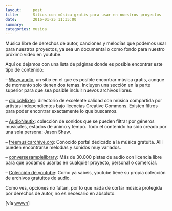 ```yaml
---
layout:     post
title:      Sitios con música gratis para usar en nuestros proyectos
date:       2016-01-25 11:35:00
summary:
categories: musica
---
```


Música libre de derechos de autor, canciones y melodías que podemos usar para nuestros proyectos, ya sea un documental o como fondo para nuestro próximo vídeo en youtube.

Aquí os dejamos con una lista de páginas donde es posible encontrar este tipo de contenido:

– <a href="http://wavy.audio" target="_blank">Wavy.audio</a>, un sitio en el que es posible encontrar música gratis, aunque de momento solo tienen dos temas. Incluyen una sección en la parte superior para que sea posible incluir nuevos archivos libres.

– <a href="http://dig.ccmixter.org/dig?dig-lic=safe" target="_blank">dig.ccMixter</a>: directorio de excelente calidad con música compartida por artistas independientes bajo licencias Creative Commons. Existen filtros para poder encontrar exactamente lo que buscamos.

– <a href="http://audionautix.com/" target="_blank">AudioNautix</a>: colección de sonidos que se pueden filtrar por géneros musicales, estados de ánimo y tempo. Todo el contenido ha sido creado por una sola persona: Jason Shaw.

– <a href="http://freemusicarchive.org/" target="_blank">freemusicarchive.org</a>: Conocido portal dedicado a la música gratuita. Allí pueden encontrarse melodías y sonidos muy variados.

– <a href="https://www.conversesamplelibrary.com/" target="_blank">conversesamplelibrary</a>: Más de 30.000 pistas de audio con licencia libre para que podamos usarlas en cualquier proyecto, personal o comercial.

– <a href="https://www.youtube.com/audiolibrary/music" target="_blank">Colección de youtube</a>: Como ya sabéis, youtube tiene su propia colección de archivos gratuitos de audio.

Como ves, opciones no faltan, por lo que nada de cortar música protegida por derechos de autor, no es necesario en absoluto.

[vía <a href="http://wwwhatsnew.com/2016/01/25/sitios-con-musica-gratis-para-usar-en-nuestros-proyectos/">wwwn</a>]
